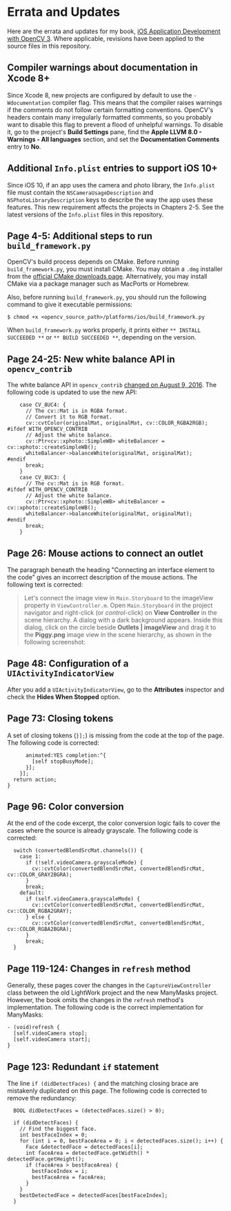 # Errata and Updates

Here are the errata and updates for my book, [iOS Application Development with OpenCV 3](https://www.packtpub.com/application-development/ios-application-development-opencv). Where applicable, revisions have been applied to the source files in this repository.

## Compiler warnings about documentation in Xcode 8+

Since Xcode 8, new projects are configured by default to use the `-Wdocumentation` compiler flag. This means that the compiler raises warnings if the comments do not follow certain formatting conventions. OpenCV's headers contain many irregularly formatted comments, so you probably want to disable this flag to prevent a flood of unhelpful warnings. To disable it, go to the project's **Build Settings** pane, find the **Apple LLVM 8.0 - Warnings - All languages** section, and set the **Documentation Comments** entry to **No**.

## Additional `Info.plist` entries to support iOS 10+

Since iOS 10, if an app uses the camera and photo library, the `Info.plist` file must contain the `NSCameraUsageDescription` and `NSPhotoLibraryDescription` keys to describe the way the app uses these features. This new requirement affects the projects in Chapters 2-5. See the latest versions of the `Info.plist` files in this repository.

## Page 4-5: Additional steps to run `build_framework.py`

OpenCV's build process depends on CMake. Before running `build_framework.py`, you must install CMake. You may obtain a `.dmg` installer from the [official CMake downloads page](https://cmake.org/download/). Alternatively, you may install CMake via a package manager such as MacPorts or Homebrew.

Also, before running `build_framework.py`, you should run the following command to give it executable permissions:

```
$ chmod +x <opencv_source_path>/platforms/ios/build_framework.py
```

When `build_framework.py` works properly, it prints either `** INSTALL SUCCEEDED **` or `** BUILD SUCCEEDED **`, depending on the version.

## Page 24-25: New white balance API in `opencv_contrib`

The white balance API in `opencv_contrib` [changed on August 9, 2016](https://github.com/opencv/opencv_contrib/commit/75dedf9e589b1833d92b6bd644f64ae225795c96). The following code is updated to use the new API:

```
    case CV_8UC4: {
      // The cv::Mat is in RGBA format.
      // Convert it to RGB format.
      cv::cvtColor(originalMat, originalMat, cv::COLOR_RGBA2RGB);
#ifdef WITH_OPENCV_CONTRIB
      // Adjust the white balance.
      cv::Ptr<cv::xphoto::SimpleWB> whiteBalancer = cv::xphoto::createSimpleWB();
      whiteBalancer->balanceWhite(originalMat, originalMat);
#endif
      break;
    }
    case CV_8UC3: {
      // The cv::Mat is in RGB format.
#ifdef WITH_OPENCV_CONTRIB
      // Adjust the white balance.
      cv::Ptr<cv::xphoto::SimpleWB> whiteBalancer = cv::xphoto::createSimpleWB();
      whiteBalancer->balanceWhite(originalMat, originalMat);
#endif
      break;
    }
```

## Page 26: Mouse actions to connect an outlet

The paragraph beneath the heading "Connecting an interface element to the code" gives an incorrect description of the mouse actions. The following text is corrected:

> Let's connect the image view in `Main.Storyboard` to the imageView property in `ViewController.m`. Open `Main.Storyboard` in the project navigator and right-click (or *control*-click) on **View Controller** in the scene hierarchy. A dialog with a dark background appears. Inside this dialog, click on the circle beside **Outlets | imageView** and drag it to the **Piggy.png** image view in the scene hierarchy, as shown in the following screenshot:

## Page 48: Configuration of a `UIActivityIndicatorView`

After you add a `UIActivityIndicatorView`, go to the **Attributes** inspector and check the **Hides When Stopped** option.

## Page 73: Closing tokens

A set of closing tokens (`}];`) is missing from the code at the top of the page. The following code is corrected:

```
      animated:YES completion:^{
        [self stopBusyMode];
      }];
    }];
  return action;
}
```

## Page 96: Color conversion

At the end of the code excerpt, the color conversion logic fails to cover the cases where the source is already grayscale. The following code is corrected:

```
  switch (convertedBlendSrcMat.channels()) {
    case 1:
      if (!self.videoCamera.grayscaleMode) {
        cv::cvtColor(convertedBlendSrcMat, convertedBlendSrcMat, cv::COLOR_GRAY2BGRA);
      }
      break;
    default:
      if (self.videoCamera.grayscaleMode) {
        cv::cvtColor(convertedBlendSrcMat, convertedBlendSrcMat, cv::COLOR_RGBA2GRAY);
      } else {
        cv::cvtColor(convertedBlendSrcMat, convertedBlendSrcMat, cv::COLOR_RGBA2BGRA);
      }
      break;
  }
```

## Page 119-124: Changes in `refresh` method

Generally, these pages cover the changes in the `CaptureViewController` class between the old LightWork project and the new ManyMasks project. However, the book omits the changes in the `refresh` method's implementation. The following code is the correct implementation for ManyMasks:

```
- (void)refresh {
  [self.videoCamera stop];
  [self.videoCamera start];
}
```

## Page 123: Redundant `if` statement

The line `if (didDetectFaces) {` and the matching closing brace are mistakenly duplicated on this page. The following code is corrected to remove the redundancy:

```
  BOOL didDetectFaces = (detectedFaces.size() > 0);
  
  if (didDetectFaces) {
    // Find the biggest face.
    int bestFaceIndex = 0;
    for (int i = 0, bestFaceArea = 0; i < detectedFaces.size(); i++) {
      Face &detectedFace = detectedFaces[i];
      int faceArea = detectedFace.getWidth() * detectedFace.getHeight();
      if (faceArea > bestFaceArea) {
        bestFaceIndex = i;
        bestFaceArea = faceArea;
      }
    }
    bestDetectedFace = detectedFaces[bestFaceIndex];
  }
```
